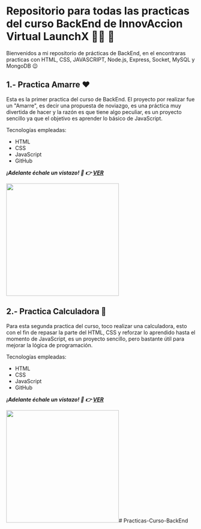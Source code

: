 # Repositorio para todas las practicas del curso BackEnd de InnovAccion Virtual LaunchX :man_astronaut: :rocket:
Bienvenidos a mi repositorio de prácticas de BackEnd, en el encontraras practicas con HTML, CSS, JAVASCRIPT, Node.js, Express, Socket, MySQL y MongoDB :wink:	

## 1.- Practica Amarre :heart:	
Esta es la primer practica del curso de BackEnd. El proyecto por realizar fue un "Amarre", es decir una propuesta de noviazgo, es una práctica muy divertida de hacer y la razón es que tiene algo peculiar, es un proyecto sencillo ya que el objetivo es aprender lo básico de JavaScript.

Tecnologías empleadas:

- HTML
- CSS
- JavaScript
- GitHub

***¡Adelante échale un vistazo! :eyes: :point_right: [VER](./)***

<img src="./IMG/" alt="" height="300">

## 2.- Practica Calculadora :iphone:
Para esta segunda practica del curso, toco realizar una calculadora, esto con el fin de repasar la parte del HTML, CSS y reforzar lo aprendido hasta el momento de JavaScript, es un proyecto sencillo, pero bastante útil para mejorar la lógica de programación.

Tecnologías empleadas:

- HTML
- CSS
- JavaScript
- GitHub

***¡Adelante échale un vistazo! :eyes: :point_right: [VER](./)***

<img src="./IMG/" alt="" height="300">#   P r a c t i c a s - C u r s o - B a c k E n d  
 